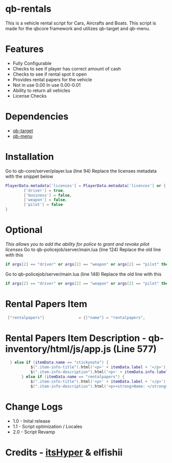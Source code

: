 # qb-rentals
This is a vehicle rental script for Cars, Aircrafts and Boats. This script is made for the qbcore framework and utilizes qb-target and qb-menu.

# Features
- Fully Configurable
- Checks to see if player has correct amount of cash
- Checks to see if rental spot it open
- Provides rental papers for the vehicle
- Not in use 0.00 In use 0.00-0.01
- Ability to return all vehicles 
- License Checks

# Dependencies 
- [qb-target](https://github.com/BerkieBb/qb-target)
- [qb-menu](https://github.com/qbcore-framework/qb-menu)

# Installation
Go to qb-core/server/player.lua (line 94)
Replace the licenses metadata with the snippet below
```lua
PlayerData.metadata['licences'] = PlayerData.metadata['licences'] or {
        ['driver'] = true,
        ['business'] = false,
        ['weapon'] = false,
        ['pilot'] = false
}
```
# Optional
*This allows you to add the ability for police to grant and revoke pilot licenses*
Go to qb-policejob/server/main.lua (line 124)
Replace the old line with this
```lua
if args[2] == "driver" or args[2] == "weapon" or args[2] == "pilot" then
```
Go to qb-policejob/server/main.lua (line 148)
Replace the old line with this
```lua
if args[2] == "driver" or args[2] == "weapon" or args[2] == "pilot" then
```
 
# Rental Papers Item
 
 ```lua
  ["rentalpapers"]				 = {["name"] = "rentalpapers", 					["label"] = "Rental Papers", 			["weight"] = 0, 		["type"] = "item", 		["image"] = "rentalpapers.png", 		["unique"] = true, 		["useable"] = false, 	["shouldClose"] = false, 	["combinable"] = nil, 	["description"] = "Yea, this is my car i can prove it!"},
  ```
  # Rental Papers Item Description - qb-inventory/html/js/app.js (Line 577)
  
 ```lua
   } else if (itemData.name == "stickynote") {
            $(".item-info-title").html('<p>' + itemData.label + '</p>')
            $(".item-info-description").html('<p>' + itemData.info.label + '</p>');
        } else if (itemData.name == "rentalpapers") {
            $(".item-info-title").html('<p>' + itemData.label + '</p>')
            $(".item-info-description").html('<p><strong>Name: </strong><span>'+ itemData.info.firstname + '</span></p><p><strong>Last Name: </strong><span>'+ itemData.info.lastname+ '</span></p><p><strong>Plate: </strong><span>'+ itemData.info.plate + '<p><strong>Model: </strong><span>'+ itemData.info.model +'</span></p>');
```
# Change Logs
- 1.0 - Inital release
- 1.1 - Script optimization / Locales
- 2.0 - Script Revamp

# Credits - [itsHyper](https://github.com/itsHyper) & elfishii 
